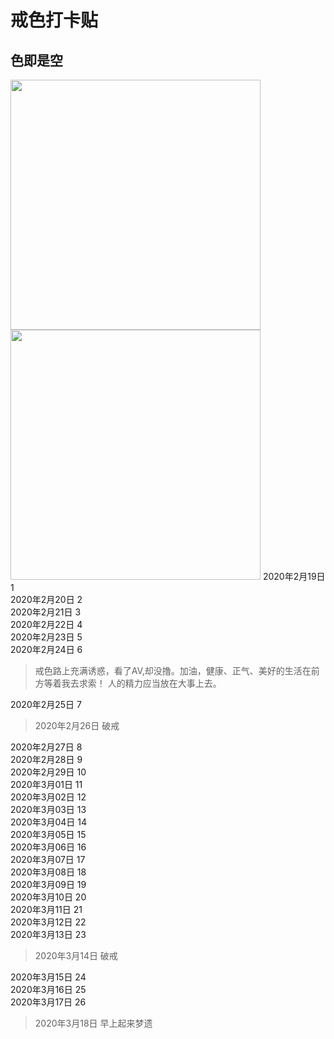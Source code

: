 # **戒色打卡贴**
  
## 色即是空

<img src="http://5b0988e595225.cdn.sohucs.com/q_70,c_zoom,w_640/images/20190104/1b8aa09a81ff472bad5246506bae0bb3.jpeg" width="400">
<img src="https://ss1.baidu.com/6ONXsjip0QIZ8tyhnq/it/u=404665576,429746125&fm=173&app=25&f=JPEG?w=640&h=649&s=6CF2874647B3EDCC62331E7D0300107A" width="400">
2020年2月19日   1<br>
2020年2月20日   2<br>
2020年2月21日   3<br>
2020年2月22日   4<br>
2020年2月23日   5<br>
2020年2月24日   6<br>

> 戒色路上充满诱惑，看了AV,却没撸。加油，健康、正气、美好的生活在前方等着我去求索！
 人的精力应当放在大事上去。

2020年2月25日   7<br>   
> 2020年2月26日    破戒

2020年2月27日   8<br>
2020年2月28日   9<br>
2020年2月29日   10<br>
2020年3月01日   11<br>
2020年3月02日   12<br>
2020年3月03日   13<br>
2020年3月04日   14<br>
2020年3月05日   15<br>
2020年3月06日   16<br>
2020年3月07日   17<br>
2020年3月08日   18<br>
2020年3月09日   19<br>
2020年3月10日   20<br>
2020年3月11日   21<br>
2020年3月12日   22<br>
2020年3月13日   23<br>
> 2020年3月14日   破戒

2020年3月15日   24<br>
2020年3月16日   25<br>
2020年3月17日   26<br>
> 2020年3月18日   早上起来梦遗